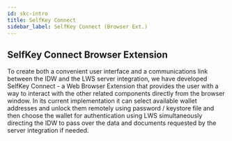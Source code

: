 ```yaml
---
id: skc-intro
title: SelfKey Connect
sidebar_label: SelfKey Connect (Browser Ext.)
---
```


## SelfKey Connect Browser Extension
To create both a convenient user interface and a communications link between the IDW and the LWS server integration, we have developed SelfKey Connect - a Web Browser Extension that provides the user with a way to interact with the other related components directly from the browser window.  In its current implementation it can select available wallet addresses and unlock them remotely using password / keystore file and then choose the wallet for authentication using LWS simultaneously directing the IDW to pass over the data and documents requested by the server integration if needed.  


